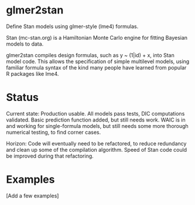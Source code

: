 glmer2stan
==========

Define Stan models using glmer-style (lme4) formulas.

Stan (mc-stan.org) is a Hamiltonian Monte Carlo engine for fitting Bayesian models to data.

glmer2stan compiles design formulas, such as y ~ (1|id) + x, into Stan model code. This allows the specification of simple multilevel models, using familiar formula syntax of the kind many people have learned from popular R packages like lme4.

Status
==========

Current state: Production usable. All models pass tests, DIC computations validated. Basic prediction function added, but still needs work. WAIC is in and working for single-formula models, but still needs some more thorough numerical testing, to find corner cases.

Horizon: Code will eventually need to be refactored, to reduce redundancy and clean up some of the compilation algorithm. Speed of Stan code could be improved during that refactoring.

Examples
==========

[Add a few examples]
